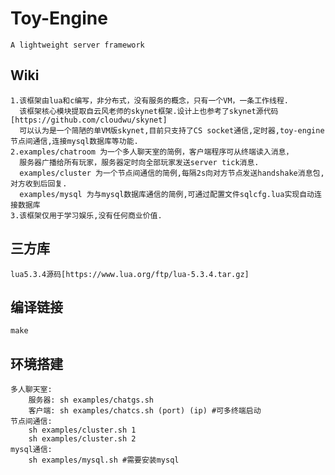 Toy-Engine
========
    A lightweight server framework
Wiki
-----
    1.该框架由lua和c编写，非分布式，没有服务的概念，只有一个VM，一条工作线程.
      该框架核心模块提取自云风老师的skynet框架.设计上也参考了skynet源代码[https://github.com/cloudwu/skynet]
      可以认为是一个简陋的单VM版skynet,目前只支持了CS socket通信,定时器,toy-engine节点间通信,连接mysql数据库等功能.
    2.examples/chatroom 为一个多人聊天室的简例，客户端程序可从终端读入消息，
      服务器广播给所有玩家，服务器定时向全部玩家发送server tick消息.
      examples/cluster 为一个节点间通信的简例,每隔2s向对方节点发送handshake消息包,对方收到后回复.
      examples/mysql 为与mysql数据库通信的简例,可通过配置文件sqlcfg.lua实现自动连接数据库
    3.该框架仅用于学习娱乐,没有任何商业价值.
三方库
-----
    lua5.3.4源码[https://www.lua.org/ftp/lua-5.3.4.tar.gz]
编译链接
-----
    make
环境搭建
-----
    多人聊天室:
        服务器: sh examples/chatgs.sh
        客户端: sh examples/chatcs.sh (port) (ip) #可多终端启动
    节点间通信:
        sh examples/cluster.sh 1
        sh examples/cluster.sh 2
    mysql通信:
        sh examples/mysql.sh #需要安装mysql